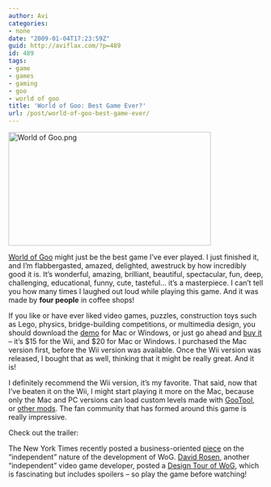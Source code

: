 ```yaml
---
author: Avi
categories:
- none
date: "2009-01-04T17:23:59Z"
guid: http://aviflax.com/?p=489
id: 489
tags:
- game
- games
- gaming
- goo
- world of goo
title: 'World of Goo: Best Game Ever?'
url: /post/world-of-goo-best-game-ever/
---
```

<img src="http://aviflax.com/wp-content/uploads/2009/01/world-of-goo.png" alt="World of Goo.png" border="0" width="400" height="225" />

[World of Goo](http://worldofgoo.com/) might just be the best game I&#8217;ve ever played. I just finished it, and I&#8217;m flabbergasted, amazed, delighted, awestruck by how incredibly good it is. It&#8217;s wonderful, amazing, brilliant, beautiful, spectacular, fun, deep, challenging, educational, funny, cute, tasteful&#8230; it&#8217;s a masterpiece. I can&#8217;t tell you how many times I laughed out loud while playing this game. And it was made by **four people** in coffee shops!

If you like or have ever liked video games, puzzles, construction toys such as Lego, physics, bridge-building competitions, or multimedia design, you should download the [demo](http://2dboy.com/games.php) for Mac or Windows, or just go ahead and [buy it](http://2dboy.com/games.php) &#8211; it&#8217;s $15 for the Wii, and $20 for Mac or Windows. I purchased the Mac version first, before the Wii version was available. Once the Wii version was released, I bought that as well, thinking that it might be really great. And it is!

I definitely recommend the Wii version, it&#8217;s my favorite. That said, now that I&#8217;ve beaten it on the Wii, I might start playing it more on the Mac, because only the Mac and PC versions can load custom levels made with [GooTool](http://goofans.com/gootool/), or [other mods](http://goofans.com/download). The fan community that has formed around this game is really impressive.

Check out the trailer:

<div>
</div>

The New York Times recently posted a business-oriented [piece](http://www.nytimes.com/external/venturebeat/2009/01/02/02venturebeat-the-world-of-goo-became-one-of-the-indie-hi-102021.html) on the &#8220;independent&#8221; nature of the development of WoG. [David Rosen](http://vimeo.com/user768538), another &#8220;independent&#8221; video game developer, posted a [Design Tour of WoG](http://vimeo.com/2383388), which is fascinating but includes spoilers &#8211; so play the game before watching!